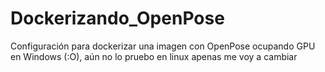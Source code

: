 # Dockerizando_OpenPose
Configuración para dockerizar una imagen con OpenPose ocupando GPU en Windows (:O), aún no lo pruebo en linux apenas me voy a cambiar
